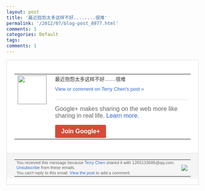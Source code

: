 ```yaml
---
layout: post
title: '最近抱怨太多这样不好........很难'
permalink: '/2012/07/blog-post_8977.html'
comments: 1
categories: Default
tags: 
comments: 1
---
```

<div style="border:solid 1px #dfdfdf;color:#686868;font:13px Arial"><div style="background-color:#fff;padding:20px;"><table cellpadding="0" cellspacing="0"><tr><td style="padding-right:15px;vertical-align:top"><a href="https://plus.google.com/_/notifications/emlink?emrecipient=109554455967099403328&amp;emid=CNCMubLMj7ECFamZ7AodAW0AAA&amp;path=%2F108643996575278738906&amp;dt=1341940088853&amp;uob=8"><img height="75" src="https://lh3.googleusercontent.com/-KKRGTyJ5Bl0/AAAAAAAAAAI/AAAAAAAAEEY/jllxqER5dCk/s75-c-k-a/photo.jpg" style="border:solid 1px #cccccc;" width="75"/></a></td><td style="width:578px;color:#333;font:13px Arial;vertical-align:top;"><div style="padding-bottom:10px">最近抱怨太多这样不好........很难</div><a href="https://plus.google.com/_/notifications/emlink?emrecipient=109554455967099403328&amp;emid=CNCMubLMj7ECFamZ7AodAW0AAA&amp;path=%2F108643996575278738906%2Fposts%2FHUfBj1cR41a%3Fgpinv%3DAMIXal-7ancVugFLdtHmfmyQosotbeifZGeVlage_RCDmE8fj6v-21VsF87YA-FIMzJn1KmDb3LqsOtlyrsQhmTQfKJP3X9dMxHyMOjn9-yavycMq-VAk2s&amp;dt=1341940088853&amp;uob=8" style="color:#3366CC;text-decoration:none;">View or comment on Terry Chen's post »</a><div style="margin-top:20px;border-top:solid 1px #dfdfdf"><div style="padding:15px 0;color:#686868;font:16px Arial;">Google+ makes sharing on the web more like sharing in real life. <a href="http://www.google.com/+/learnmore/" style="color:#3366CC;text-decoration:none;">Learn more</a>.</div><a href="https://plus.google.com/_/notifications/emlink?emrecipient=109554455967099403328&amp;emid=CNCMubLMj7ECFamZ7AodAW0AAA&amp;path=%2F%3Fgpinv%3DAMIXal-7ancVugFLdtHmfmyQosotbeifZGeVlage_RCDmE8fj6v-21VsF87YA-FIMzJn1KmDb3LqsOtlyrsQhmTQfKJP3X9dMxHyMOjn9-yavycMq-VAk2s&amp;dt=1341940088853&amp;uob=8" style="display:inline-block;padding:7px 15px;background-color:#d44b38; color:#fff;font-size:16px; font-weight:bold;border-radius:2px;-webkit-border-radius:2px; -moz-border-radius:2px;border:solid 1px #c43b28; white-space:nowrap;text-decoration:none">Join Google+</a></div></td></tr></table></div><div style="border-top:solid 1px #dfdfdf;padding:0 20px; background-color:#f5f5f5"><table cellpadding="0" cellspacing="0" style="height:50px"><tbody><tr><td style="vertical-align:middle;width:100%; color:#636363;font:11px Arial; line-height:120%">You received this message because <a href="https://plus.google.com/_/notifications/emlink?emrecipient=109554455967099403328&amp;emid=CNCMubLMj7ECFamZ7AodAW0AAA&amp;path=%2F108643996575278738906%3Fgpinv%3DAMIXal-7ancVugFLdtHmfmyQosotbeifZGeVlage_RCDmE8fj6v-21VsF87YA-FIMzJn1KmDb3LqsOtlyrsQhmTQfKJP3X9dMxHyMOjn9-yavycMq-VAk2s&amp;dt=1341940088853&amp;uob=8" style="color:#3366CC;text-decoration:none;">Terry Chen</a> shared it with 1265133686@qq.com. <a href="https://plus.google.com/_/notifications/emlink?emrecipient=109554455967099403328&amp;emid=CNCMubLMj7ECFamZ7AodAW0AAA&amp;path=%2F_%2Fnonplus%2Femailsettings%3Fgpinv%3DAMIXal-7ancVugFLdtHmfmyQosotbeifZGeVlage_RCDmE8fj6v-21VsF87YA-FIMzJn1KmDb3LqsOtlyrsQhmTQfKJP3X9dMxHyMOjn9-yavycMq-VAk2s%26est%3DADH5u8V2Yojqo3_ggVkNaKyT7snEqiciNTyFdvIThaxaumKPr2S5Nb-h79VCs9GHnDb9cJZvxOEDjNyCJeLf6YBMqrsaXeQ553hu6qGu8mF16i-xYuL9JCd68z_z86ino3QfDd-L_Nrp&amp;dt=1341940088853&amp;uob=8" style="color:#3366CC;text-decoration:none;">Unsubscribe</a> from these emails.<br/>You can't reply to this email. <a href="https://plus.google.com/_/notifications/emlink?emrecipient=109554455967099403328&amp;emid=CNCMubLMj7ECFamZ7AodAW0AAA&amp;path=%2F108643996575278738906%2Fposts%2FHUfBj1cR41a%3Fgpinv%3DAMIXal-7ancVugFLdtHmfmyQosotbeifZGeVlage_RCDmE8fj6v-21VsF87YA-FIMzJn1KmDb3LqsOtlyrsQhmTQfKJP3X9dMxHyMOjn9-yavycMq-VAk2s&amp;dt=1341940088853&amp;uob=8" style="color:#3366CC;text-decoration:none;">View the post</a> to add a comment.<br/></td><td><img src="https://ssl.gstatic.com/s2/oz/images/notifications/logo/google-plus-6617a72bb36cc548861652780c9e6ff1.png"/></td></tr></tbody></table></div></div>